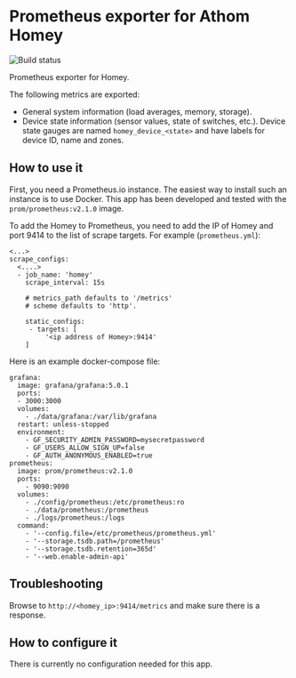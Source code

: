 # Prometheus exporter for Athom Homey

![Build status](https://dev.azure.com/github-rickard/homey-prometheus-exporter/_apis/build/status/rickardp.homey-prometheus-exporter?branchName=master&label=build)

Prometheus exporter for Homey.

The following metrics are exported:

* General system information (load averages, memory, storage).
* Device state information (sensor values, state of switches, etc.). Device state gauges are named `homey_device_<state>` and have labels for device ID, name and zones.

## How to use it

First, you need a Prometheus.io instance. The easiest way to install such an instance is to use Docker. This app has been developed
and tested with the `prom/prometheus:v2.1.0` image.


To add the Homey to Prometheus, you need to add the IP of Homey and port 9414 to the list of scrape targets. For example (`prometheus.yml`):

    <...>
    scrape_configs:
      <....>
      - job_name: 'homey'
        scrape_interval: 15s

        # metrics_path defaults to '/metrics'
        # scheme defaults to 'http'.

        static_configs:
         - targets: [
             '<ip address of Homey>:9414'
        ]

Here is an example docker-compose file:

    grafana:
      image: grafana/grafana:5.0.1
      ports:
      - 3000:3000
      volumes:
        - ./data/grafana:/var/lib/grafana
      restart: unless-stopped
      environment:
        - GF_SECURITY_ADMIN_PASSWORD=mysecretpassword
        - GF_USERS_ALLOW_SIGN_UP=false
        - GF_AUTH_ANONYMOUS_ENABLED=true
    prometheus:
      image: prom/prometheus:v2.1.0
      ports:
        - 9090:9090
      volumes:
        - ./config/prometheus:/etc/prometheus:ro
        - ./data/prometheus:/prometheus
        - ./logs/prometheus:/logs
      command:
        - '--config.file=/etc/prometheus/prometheus.yml'
        - '--storage.tsdb.path=/prometheus'
        - '--storage.tsdb.retention=365d'
        - '--web.enable-admin-api'


## Troubleshooting

Browse to `http://<homey_ip>:9414/metrics` and make sure there is a response.

## How to configure it

There is currently no configuration needed for this app.


